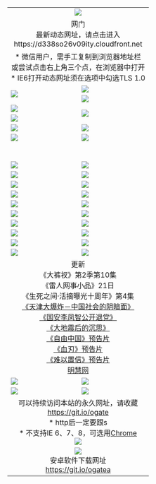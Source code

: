﻿<table>
  <tr></tr>
  <tr><td colspan=2 align=center><img src="https://cloud.githubusercontent.com/assets/11880933/13434984/f430fae2-e012-11e5-814f-c2df1e82b247.jpg" /></td></tr>
  <tr><td colspan=2 align=center>网门<br>最新动态网址，请点击进入
<br>https://d338so26v09ity.cloudfront.net
    </td>
  </tr>
  <tr>
    <td colspan=2 align=center>* 微信用户，需手工复制到浏览器地址栏<br>或尝试点击右上角三个点，在浏览器中打开
    <br>* IE6打开动态网址须在选项中勾选TLS 1.0</td>
  </tr>
  <tr>
    <td rowspan=2><a href="https://d338so26v09ity.cloudfront.net/ogUP.aspx?name=11DKC.mp4&list=11DKC" target="_blank"><img src="https://d338so26v09ity.cloudfront.net/Up/11DKC1.jpg" /></a></td> 
    <td><div><a href="https://d338so26v09ity.cloudfront.net/ogUP.aspx?name=LRWS.mp4&list=LRWS" target="_blank"><img src="https://d338so26v09ity.cloudfront.net/Up/LRWS.jpg" /></a></td>
   </tr>
  <tr>
    <td><a href="https://d338so26v09ity.cloudfront.net/ogNiceVedio.aspx" target="_blank"><img src="https://d338so26v09ity.cloudfront.net/Up/11TGKDY.jpg" /></a></td>
  </tr>
  <tr>
    <td><a href="https://d338so26v09ity.cloudfront.net/ogUP.aspx?name=JQR.mp4&count=2" target="_blank"><img src="https://d338so26v09ity.cloudfront.net/Up/JQR.jpg" /></a></td>   
    <td rowspan=2><a href="https://d338so26v09ity.cloudfront.net/ogUP.aspx?name=JP.mp4&count=9" target="_blank"><img src="https://d338so26v09ity.cloudfront.net/Up/JP.jpg" /></td>
  </tr>
  <tr>
    <td><a href="https://d338so26v09ity.cloudfront.net/ogUP.aspx?name=WH.mp4" target="_blank"><img src="https://d338so26v09ity.cloudfront.net/Up/WH.jpg" /></a></td>
  </tr>
  <tr>
    <td><a href="https://d338so26v09ity.cloudfront.net/ogUP.aspx?name=SSZJ.mp4&list=SSZJ" target="_blank"><img src="https://d338so26v09ity.cloudfront.net/Up/SSZJ.jpg" /></a></td>
    <td><a href="https://d338so26v09ity.cloudfront.net/ogUP.aspx?name=1XQK.mp4&count=13" target="_blank"><img src="https://d338so26v09ity.cloudfront.net/Up/1XQK.jpg" /></a</td>
  </tr>
  <tr>
    <td><a href="https://d338so26v09ity.cloudfront.net/ogUP.aspx?name=ZY.mp4&count=2015|16" target="_blank"><img src="https://d338so26v09ity.cloudfront.net/Up/ZY.jpg" /></a</td>
    <td><a href="https://d338so26v09ity.cloudfront.net/ogUP.aspx?name=XTFY.mp4&count=B|2,A|24" target="_blank"><img src="https://d338so26v09ity.cloudfront.net/Up/XTFY.jpg" /></a></td>
  </tr>
  <tr height="40">
  </tr>
  <tr>
    <td><a href="https://d338so26v09ity.cloudfront.net/ogUP.aspx?name=4SQQ.mp4&list=4SQQ" target="_blank"><img src="https://d338so26v09ity.cloudfront.net/Up/4SQQ0.jpg"/></a></td>
    <td><a href="https://d338so26v09ity.cloudfront.net/ogUP.aspx?name=4SHQ.mp4&list=4SHQ" target="_blank"><img src="https://d338so26v09ity.cloudfront.net/Up/4SHQ0.jpg"/></a></td>
  </tr>
  <tr>
    <td><a href="https://d338so26v09ity.cloudfront.net/ogUP.aspx?name=4SZG.mp4&list=4SZG" target="_blank"><img src="https://d338so26v09ity.cloudfront.net/Up/4SZG0.jpg"/></a></td>
    <td><a href="https://d338so26v09ity.cloudfront.net/ogUP.aspx?name=4SDJ.mp4&list=4SDJ" target="_blank"><img src="https://d338so26v09ity.cloudfront.net/Up/4SDJ0.jpg"/></a></td>
  </tr>
  <tr>
    <td><a href="https://d338so26v09ity.cloudfront.net/ogUP.aspx?name=4SGX.mp4&list=4SGX" target="_blank"><img src="https://d338so26v09ity.cloudfront.net/Up/4SGX0.jpg"/></a></td>
    <td><a href="https://d338so26v09ity.cloudfront.net/ogUP.aspx?name=4SHD.mp4&list=4SHD" target="_blank"><img src="https://d338so26v09ity.cloudfront.net/Up/4SHD0.jpg"/></a></td>
  </tr>
  <tr>
    <td><a href="https://d338so26v09ity.cloudfront.net/ogUP.aspx?name=4CTX.mp4&list=4CTX" target="_blank"><img src="https://d338so26v09ity.cloudfront.net/Up/4CTX0.jpg"/></a></td>
    <td><a href="https://d338so26v09ity.cloudfront.net/ogUP.aspx?name=4CWZ.mp4&list=4CWZ" target="_blank"><img src="https://d338so26v09ity.cloudfront.net/Up/4CWZ0.jpg"/></a></td>
  </tr>
  <tr>
    <td><a href="https://d338so26v09ity.cloudfront.net/onUP.aspx?name=https://d25hxnyejux8es.cloudfront.net/" target="_blank"><img src="https://d338so26v09ity.cloudfront.net/Up/0DTW.jpg"/></a></td>
    <td><a href="https://d338so26v09ity.cloudfront.net/onUP.aspx?name=https://d240ns8up8earz.cloudfront.net/acenter/" target="_blank"><img src="https://d338so26v09ity.cloudfront.net/Up/0TDW.jpg" /></a></td>
  </tr>
  <tr>
    <td><a href="https://d338so26v09ity.cloudfront.net/onUP.aspx?name=https://d4508d6vomz2p.cloudfront.net/gb/nsc413.htm" target="_blank"><img src="https://d338so26v09ity.cloudfront.net/Up/0DJY.jpg" /></a></td>
    <td><a href="https://d338so26v09ity.cloudfront.net/onUP.aspx?name=https://d3bxwq7vzudb5l.cloudfront.net/xtr/gb/prog204.html" target="_blank"><img src="https://d338so26v09ity.cloudfront.net/Up/0XTR.jpg" /></a></td>
  </tr>
  <tr>
    <td><a href="https://d338so26v09ity.cloudfront.net/onUP.aspx?name=https://d3aj00iefsmfgc.cloudfront.net/" target="_blank"><img src="https://d338so26v09ity.cloudfront.net/Up/0MHW.jpg" /></a></td>
    <td><a href="https://d338so26v09ity.cloudfront.net/onUP.aspx?name=https://d1sbg9daat0zu5.cloudfront.net/" target="_blank"><img src="https://d338so26v09ity.cloudfront.net/Up/0ZJW.jpg" /></a></td>
  </tr>
  <tr>
    <td><a href="https://d338so26v09ity.cloudfront.net/ogUP.aspx?name=0FG.zip" target="_blank"><img src="https://d338so26v09ity.cloudfront.net/Up/0FG.jpg" /></a></td>
    <td><a href="https://d338so26v09ity.cloudfront.net/ogUP.aspx?name=0FGA.apk" target="_blank"><img src="https://d338so26v09ity.cloudfront.net/Up/0FGA.jpg" /></a></td>
  </tr>
  <tr>
    <td><a href="https://d338so26v09ity.cloudfront.net/ogUP.aspx?name=0U.zip" target="_blank"><img src="https://d338so26v09ity.cloudfront.net/Up/0U.jpg" /></a></td>
    <td><a href="https://d338so26v09ity.cloudfront.net/ogUP.aspx?name=0UA.apk" target="_blank"><img src="https://d338so26v09ity.cloudfront.net/Up/0UA.jpg" /></a></td>
  </tr>
  <tr>
    <td><a href="https://d338so26v09ity.cloudfront.net/ogUP.aspx?name=0iPPOTV.zip" target="_blank"><img src="https://d338so26v09ity.cloudfront.net/Up/0iPPOTV.jpg" /></a></td>
    <td><a href="https://d338so26v09ity.cloudfront.net/ogUP.aspx?name=0iNTD.apk" target="_blank"><img src="https://d338so26v09ity.cloudfront.net/Up/0iNTD.jpg" /></a></td>
  </tr>
  <tr>
    <td colspan=2 align=center>更新<br>
      《大裤衩》第2季第10集<br>
      《雷人网事小品》21日<br>
      《生死之间·活摘曝光十周年》第4集</a><br>
      <a href="https://d338so26v09ity.cloudfront.net/ogUP.aspx?name=4TJDBZ.mp4" target="_blank">《天津大爆炸－中国社会的阴暗面》</a><br>
      <a href="https://d338so26v09ity.cloudfront.net/ogUP.aspx?name=4LFZ.mp4" target="_blank">《国安李凤智公开退党》</a><br>
      <a href="https://d338so26v09ity.cloudfront.net/ogUP.aspx?name=4DDZHDCS.mp4" target="_blank">《大地震后的沉思》</a><br>
      <a href="https://d338so26v09ity.cloudfront.net/ogUP.aspx?name=11ZYZG0.mp4" target="_blank">《自由中国》预告片</a><br>
      <a href="https://d338so26v09ity.cloudfront.net/ogUP.aspx?name=11XR.mp4" target="_blank">《血刃》预告片</a><br>
      <a href="https://d338so26v09ity.cloudfront.net/ogUP.aspx?name=11NYZX.mp4&count=2" target="_blank">《难以置信》预告片</a><br>
      <a href="https://d338so26v09ity.cloudfront.net/onUP.aspx?name=https://www.minghui.org/" target="_blank">明慧网</a></td>
    </td>
  </tr>
  <tr>
    <td><a href="https://d338so26v09ity.cloudfront.net/ogNice.aspx" target="_blank"><img src="https://cloud.githubusercontent.com/assets/11880933/13720378/f84bb392-e841-11e5-8739-815049dd6ff8.jpg" /></a></td>
    <td><a href="https://d338so26v09ity.cloudfront.net/onCO.aspx?ob=600事物&op=增删改&args=WH1~%23类型6新闻%7c%23类型6评论&mode=" target="_blank"><img src="https://cloud.githubusercontent.com/assets/11880933/13720380/04d76a16-e842-11e5-8833-e627daa88802.jpg" /></a></td> 
  </tr>
  <tr>
    <td><a href="https://d338so26v09ity.cloudfront.net/ogDY.aspx" target="_blank"><img src="https://cloud.githubusercontent.com/assets/11880933/13720384/11817090-e842-11e5-9571-7dc2f1af9f42.jpg" /></a></td>
    <td><a href="https://d338so26v09ity.cloudfront.net/ogST.aspx" target="_blank"><img src="https://cloud.githubusercontent.com/assets/11880933/13720385/1467ea3c-e842-11e5-86df-c96c9a556aaf.jpg" /></a></td> 
  </tr>
  <!--tr>
    <td colspan=2 align=center>
      <微信可扫描以下临时二维码<br/>https://bit.ly/1mBQHW8<br/><a href="https://d338so26v09ity.cloudfront.net/Up/0WMGDL3.png" target="_blank"><img src="https://d338so26v09ity.cloudfront.net/Up/0WMGD3.png"/></a>
  </tr-->
  <tr>
    <td colspan=2 align=center>可以持续访问本站的永久网址，请收藏<br/><a href="https://git.io/ogate" target="_blank">https://git.io/ogate</a><br/>* http后一定要跟s<br/>* 不支持IE 6、7、8，可选用<a href="http://www.odisk.org/Upload/0ChromePortable.zip">Chrome</a><br/><a href="https://d338so26v09ity.cloudfront.net/Up/0WMGDL2.png" target="_blank"><img src="https://d338so26v09ity.cloudfront.net/Up/0WMGD2.png"/></a></td>
  </tr>
  <tr>
    <td colspan=2 align=center><a href="https://d338so26v09ity.cloudfront.net/ogUP.aspx?name=0oGate.apk" target="_blank"><img src="https://cloud.githubusercontent.com/assets/11880933/13720399/75e143ee-e842-11e5-9f0a-1421f423c80f.jpg" /></a><br>安卓软件下载网址<br><a href="https://git.io/ogatea">https://git.io/ogatea</a></td>
  </tr>
  <!--tr>
    <td colspan=2 align=center>可能失效的动态网址
    </td>
  </tr-->
</table>
